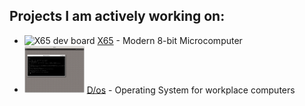 ## Projects I am actively working on:

- <img src="https://x65.zone/media/2024-10-17_board-vis.png" width="96" title="X65 dev board" /> [X65](https://x65.zone/) - Modern 8-bit Microcomputer
- <img src="https://github.com/D-os/.github/raw/main/D-os.png" width="96" title="D/os running in QEmu" /> [D/os](https://github.com/D-os/) - Operating System for workplace computers



<!--
**smokku/smokku** is a ✨ _special_ ✨ repository because its `README.md` (this file) appears on your GitHub profile.

Here are some ideas to get you started:

- 🔭 I’m currently working on ...
- 🌱 I’m currently learning ...
- 👯 I’m looking to collaborate on ...
- 🤔 I’m looking for help with ...
- 💬 Ask me about ...
- 📫 How to reach me: ...
- 😄 Pronouns: ...
- ⚡ Fun fact: ...
-->

